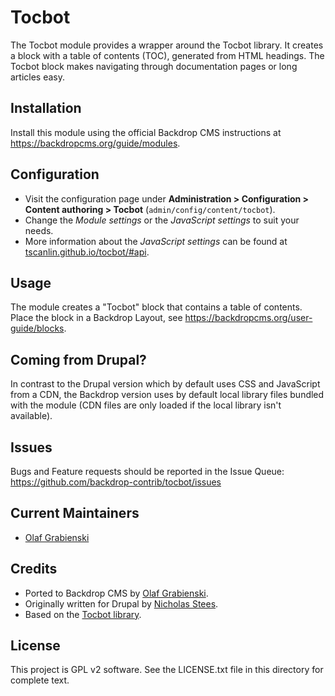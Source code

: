 Tocbot
======

The Tocbot module provides a wrapper around the Tocbot library. It creates a
block with a table of contents (TOC), generated from HTML headings. The Tocbot
block makes navigating through documentation pages or long articles easy.

Installation
------------

Install this module using the official Backdrop CMS instructions at
https://backdropcms.org/guide/modules.
  
Configuration
-------------

- Visit the configuration page under **Administration > Configuration > Content
  authoring > Tocbot** (`admin/config/content/tocbot`).
- Change the *Module settings* or the *JavaScript settings* to suit your needs.
- More information about the *JavaScript settings* can be found at
  [tscanlin.github.io/tocbot/#api](https://tscanlin.github.io/tocbot/#api).
  
Usage
-----

The module creates a "Tocbot" block that contains a table of contents. Place
the block in a Backdrop Layout, see https://backdropcms.org/user-guide/blocks.

Coming from Drupal?
-------------------

In contrast to the Drupal version which by default uses CSS and JavaScript from
a CDN, the Backdrop version uses by default local library files bundled with
the module (CDN files are only loaded if the local library isn't available).

Issues
------

Bugs and Feature requests should be reported in the Issue Queue:
https://github.com/backdrop-contrib/tocbot/issues

Current Maintainers
-------------------

- [Olaf Grabienski](https://github.com/olafgrabienski)

Credits
-------

- Ported to Backdrop CMS by [Olaf Grabienski](https://github.com/olafgrabienski).
- Originally written for Drupal by [Nicholas Stees](https://www.drupal.org/u/nicholass).
- Based on the [Tocbot library](https://tscanlin.github.io/tocbot).

License
-------

This project is GPL v2 software. 
See the LICENSE.txt file in this directory for complete text.
